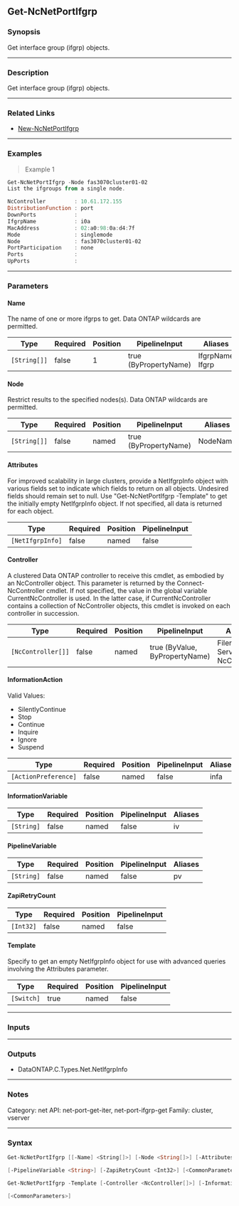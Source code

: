 Get-NcNetPortIfgrp
------------------

### Synopsis
Get interface group (ifgrp) objects.

---

### Description

Get interface group (ifgrp) objects.

---

### Related Links
* [New-NcNetPortIfgrp](New-NcNetPortIfgrp)

---

### Examples
> Example 1

```PowerShell
Get-NcNetPortIfgrp -Node fas3070cluster01-02
List the ifgroups from a single node.

NcController         : 10.61.172.155
DistributionFunction : port
DownPorts            :
IfgrpName            : i0a
MacAddress           : 02:a0:98:0a:d4:7f
Mode                 : singlemode
Node                 : fas3070cluster01-02
PortParticipation    : none
Ports                :
UpPorts              :

```

---

### Parameters
#### **Name**
The name of one or more ifgrps to get.  Data ONTAP wildcards are permitted.

|Type        |Required|Position|PipelineInput        |Aliases            |
|------------|--------|--------|---------------------|-------------------|
|`[String[]]`|false   |1       |true (ByPropertyName)|IfgrpName<br/>Ifgrp|

#### **Node**
Restrict results to the specified nodes(s).  Data ONTAP wildcards are permitted.

|Type        |Required|Position|PipelineInput        |Aliases |
|------------|--------|--------|---------------------|--------|
|`[String[]]`|false   |named   |true (ByPropertyName)|NodeName|

#### **Attributes**
For improved scalability in large clusters, provide a NetIfgrpInfo object with various fields set to indicate which fields to return on all objects.  Undesired fields should remain set to null.  Use "Get-NcNetPortIfgrp -Template" to get the initially empty NetIfgrpInfo object.  If not specified, all data is returned for each object.

|Type            |Required|Position|PipelineInput|
|----------------|--------|--------|-------------|
|`[NetIfgrpInfo]`|false   |named   |false        |

#### **Controller**
A clustered Data ONTAP controller to receive this cmdlet, as embodied by an NcController object.  This parameter is returned by the Connect-NcController cmdlet.  If not specified, the value in the global variable CurrentNcController is used.  In the latter case, if CurrentNcController contains a collection of NcController objects, this cmdlet is invoked on each controller in succession.

|Type              |Required|Position|PipelineInput                 |Aliases                          |
|------------------|--------|--------|------------------------------|---------------------------------|
|`[NcController[]]`|false   |named   |true (ByValue, ByPropertyName)|Filer<br/>Server<br/>NcController|

#### **InformationAction**

Valid Values:

* SilentlyContinue
* Stop
* Continue
* Inquire
* Ignore
* Suspend

|Type                |Required|Position|PipelineInput|Aliases|
|--------------------|--------|--------|-------------|-------|
|`[ActionPreference]`|false   |named   |false        |infa   |

#### **InformationVariable**

|Type      |Required|Position|PipelineInput|Aliases|
|----------|--------|--------|-------------|-------|
|`[String]`|false   |named   |false        |iv     |

#### **PipelineVariable**

|Type      |Required|Position|PipelineInput|Aliases|
|----------|--------|--------|-------------|-------|
|`[String]`|false   |named   |false        |pv     |

#### **ZapiRetryCount**

|Type     |Required|Position|PipelineInput|
|---------|--------|--------|-------------|
|`[Int32]`|false   |named   |false        |

#### **Template**
Specify to get an empty NetIfgrpInfo object for use with advanced queries involving the Attributes parameter.

|Type      |Required|Position|PipelineInput|
|----------|--------|--------|-------------|
|`[Switch]`|true    |named   |false        |

---

### Inputs

---

### Outputs
* DataONTAP.C.Types.Net.NetIfgrpInfo

---

### Notes
Category: net
API: net-port-get-iter, net-port-ifgrp-get
Family: cluster, vserver

---

### Syntax
```PowerShell
Get-NcNetPortIfgrp [[-Name] <String[]>] [-Node <String[]>] [-Attributes <NetIfgrpInfo>] [-Controller <NcController[]>] [-InformationAction <ActionPreference>] [-InformationVariable <String>] 
```
```PowerShell
[-PipelineVariable <String>] [-ZapiRetryCount <Int32>] [<CommonParameters>]
```
```PowerShell
Get-NcNetPortIfgrp -Template [-Controller <NcController[]>] [-InformationAction <ActionPreference>] [-InformationVariable <String>] [-PipelineVariable <String>] [-ZapiRetryCount <Int32>] 
```
```PowerShell
[<CommonParameters>]
```
